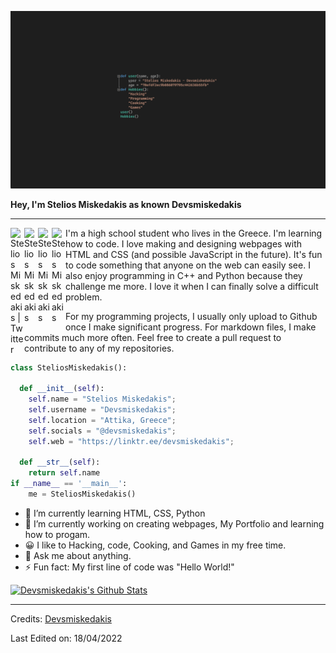 ![Banner](https://github.com/Devsmiskedakis/Devsmiskedakis/blob/main/facebook%20banner.png)

<strong>Hey, I'm Stelios Miskedakis as known Devsmiskedakis</strong>
<hr>

<a href="https://twitter.com/devsmiskedakis">
  <img align="left" alt="Stelios Miskedakis | Twitter" width="22px" src="https://cdn.jsdelivr.net/npm/simple-icons@v3/icons/twitter.svg" />
</a>
<a href="https://www.linkedin.com/in/stelios-miskedakis-7730ba238/">
  <img align="left" alt="Stelios Miskedakis" width="22px" src="https://cdn.jsdelivr.net/npm/simple-icons@v3/icons/linkedin.svg" />
</a>
<a href="https://www.facebook.com/profile.php?id=100078194080321">
  <img align="left" alt="Stelios Miskedakis" width="22px" src="https://cdn.jsdelivr.net/npm/simple-icons@v3/icons/facebook.svg" />
</a>
<a href="https://www.instagram.com/devsmiskedakis">
  <img align="left" alt="Stelios Miskedakis" width="22px" src="https://cdn.jsdelivr.net/npm/simple-icons@v3/icons/instagram.svg" />
</a>


I'm a high school student who lives in the Greece. I'm learning how to code. I love making and designing webpages with HTML and CSS (and possible JavaScript in the future).  It's fun to code something that anyone on the web can easily see. I also enjoy programming in C++ and Python because they challenge me more. I love it when I can finally solve a difficult problem.

For my programming projects, I usually only upload to Github once I make significant progress. For markdown files, I make commits much more often. Feel free to create a pull request to contribute to any of my repositories.

```python
class SteliosMiskedakis():
    
  def __init__(self):
    self.name = "Stelios Miskedakis";
    self.username = "Devsmiskedakis";
    self.location = "Attika, Greece";
    self.socials = "@devsmiskedakis";
    self.web = "https://linktr.ee/devsmiskedakis";
  
  def __str__(self):
    return self.name
if __name__ == '__main__':
    me = SteliosMiskedakis()
```


- 🌱 I’m currently learning HTML, CSS, Python
- 🔭 I’m currently working on creating webpages, My Portfolio and learning how to progam.
- 😀 I like to Hacking, code, Cooking, and Games in my free time.
- 💬 Ask me about anything.
- ⚡ Fun fact: My first line of code was "Hello World!"

[![Devsmiskedakis's Github Stats](https://github-readme-stats.vercel.app/api?username=devsmiskedakis)](https://github.com/devsmiskedakis/github-readme-stats)

-----
Credits: [Devsmiskedakis](https://github.com/devsmiskedakis)

Last Edited on: 18/04/2022
